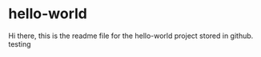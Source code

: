 # hello-world

Hi there, this is the readme file for the hello-world project stored in github. 
testing

